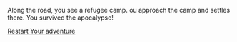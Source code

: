 Along the road, you see a refugee camp. 
ou approach the camp and settles there. 
You survived the apocalypse!

[Restart Your adventure](../../../begin.md)